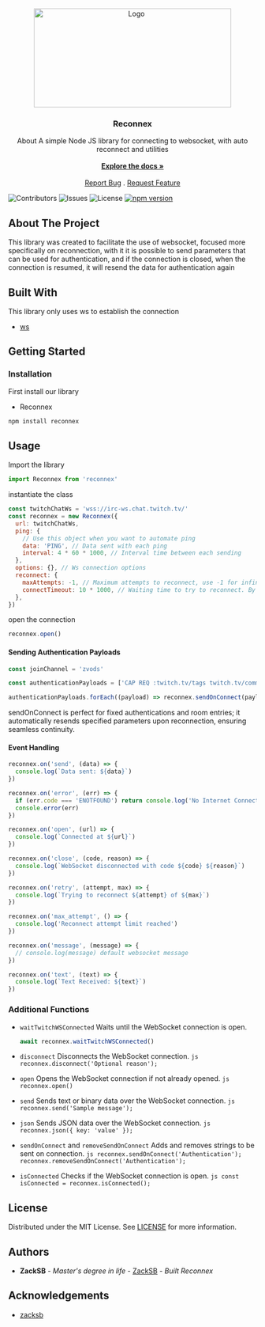 <br/>
<p align="center">
  <a href="https://github.com/zaacksb/Reconnex">
    <img src="https://i.imgur.com/OOTjMER.png" alt="Logo" width="400" height="200">
  </a>

  <h3 align="center">Reconnex</h3>

  <p align="center">
    About
A simple Node JS library for connecting to websocket, with auto reconnect and utilities
    <br/>
    <br/>
    <a href="https://github.com/zaacksb/Reconnex/blob/main/README.md"><strong>Explore the docs »</strong></a>
    <br/>
    <br/>
    <a href="https://github.com/zaacksb/Reconnex/issues">Report Bug</a>
    .
    <a href="https://github.com/zaacksb/Reconnex/issues">Request Feature</a>
  </p>
</p>

![Contributors](https://img.shields.io/github/contributors/zaacksb/Reconnex?color=dark-green) ![Issues](https://img.shields.io/github/issues/zaacksb/Reconnex) ![License](https://img.shields.io/github/license/zaacksb/Reconnex)
[![npm version](https://img.shields.io/npm/v/reconnex.svg?style=flat)](https://www.npmjs.com/package/reconnex)

## About The Project

This library was created to facilitate the use of websocket, focused more specifically on reconnection, with it it is possible to send parameters that can be used for authentication, and if the connection is closed, when the connection is resumed, it will resend the data for authentication again

## Built With

This library only uses ws to establish the connection

- [ws](https://www.npmjs.com/package/ws)

## Getting Started

### Installation

First install our library

- Reconnex

```sh
npm install reconnex
```

## Usage

Import the library

```js
import Reconnex from 'reconnex'
```

instantiate the class

```js
const twitchChatWs = 'wss://irc-ws.chat.twitch.tv/'
const reconnex = new Reconnex({
  url: twitchChatWs,
  ping: {
    // Use this object when you want to automate ping
    data: 'PING', // Data sent with each ping
    interval: 4 * 60 * 1000, // Interval time between each sending
  },
  options: {}, // Ws connection options
  reconnect: {
    maxAttempts: -1, // Maximum attempts to reconnect, use -1 for infinite, default is 10
    connectTimeout: 10 * 1000, // Waiting time to try to reconnect. By default it is 5 seconds
  },
})
```

open the connection

```js
reconnex.open()
```

#### Sending Authentication Payloads

```js
const joinChannel = 'zvods'

const authenticationPayloads = ['CAP REQ :twitch.tv/tags twitch.tv/commands', 'PASS SCHMOOPIIE', 'NICK justinfan4194', 'USER justinfan4194 8 * :justinfan4194', `JOIN #${joinChannel}`]

authenticationPayloads.forEach((payload) => reconnex.sendOnConnect(payload))
```

sendOnConnect is perfect for fixed authentications and room entries; it automatically resends specified parameters upon reconnection, ensuring seamless continuity.

#### Event Handling

```js
reconnex.on('send', (data) => {
  console.log(`Data sent: ${data}`)
})

reconnex.on('error', (err) => {
  if (err.code === 'ENOTFOUND') return console.log('No Internet Connection')
  console.error(err)
})

reconnex.on('open', (url) => {
  console.log(`Connected at ${url}`)
})

reconnex.on('close', (code, reason) => {
  console.log(`WebSocket disconnected with code ${code} ${reason}`)
})

reconnex.on('retry', (attempt, max) => {
  console.log(`Trying to reconnect ${attempt} of ${max}`)
})

reconnex.on('max_attempt', () => {
  console.log('Reconnect attempt limit reached')
})

reconnex.on('message', (message) => {
  // console.log(message) default websocket message
})

reconnex.on('text', (text) => {
  console.log(`Text Received: ${text}`)
})
```

### Additional Functions

- `waitTwitchWSConnected`
  Waits until the WebSocket connection is open.
  ```js
  await reconnex.waitTwitchWSConnected()
  ```
- `disconnect`
  Disconnects the WebSocket connection.
  `js
  reconnex.disconnect('Optional reason');
`
- `open`
  Opens the WebSocket connection if not already opened.
  `js
  reconnex.open()
`
- `send`
  Sends text or binary data over the WebSocket connection.
  `js
  reconnex.send('Sample message');
`
- `json`
  Sends JSON data over the WebSocket connection.
  `js
  reconnex.json({ key: 'value' });
`
- `sendOnConnect` and `removeSendOnConnect`
  Adds and removes strings to be sent on connection.
  `js
  reconnex.sendOnConnect('Authentication');
  reconnex.removeSendOnConnect('Authentication');
`

- `isConnected`
  Checks if the WebSocket connection is open.
  `js
  const isConnected = reconnex.isConnected();
`

## License

Distributed under the MIT License. See [LICENSE](https://github.com/zaacksb/Reconnex/blob/main/LICENSE) for more information.

## Authors

- **ZackSB** - _Master's degree in life_ - [ZackSB](https://github.com/zaacksb/) - _Built Reconnex_

## Acknowledgements

- [zacksb](https://github.com/zaacksb)
